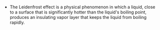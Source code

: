 - The Leidenfrost effect is a physical phenomenon in which a liquid, close to a surface that is significantly hotter than the liquid's boiling point, produces an insulating vapor layer that keeps the liquid from boiling rapidly.